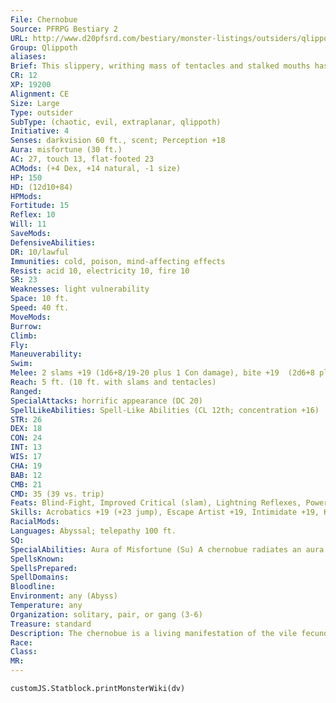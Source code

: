 ```yaml
---
File: Chernobue
Source: PFRPG Bestiary 2
URL: http://www.d20pfsrd.com/bestiary/monster-listings/outsiders/qlippoth/qlippoth-chernobue
Group: Qlippoth
aliases: 
Brief: This slippery, writhing mass of tentacles and stalked mouths has one huge hideous eye and a fanged maw for a belly.
CR: 12
XP: 19200
Alignment: CE
Size: Large
Type: outsider
SubType: (chaotic, evil, extraplanar, qlippoth)
Initiative: 4
Senses: darkvision 60 ft., scent; Perception +18
Aura: misfortune (30 ft.)
AC: 27, touch 13, flat-footed 23
ACMods: (+4 Dex, +14 natural, -1 size)
HP: 150
HD: (12d10+84)
HPMods: 
Fortitude: 15
Reflex: 10
Will: 11
SaveMods: 
DefensiveAbilities: 
DR: 10/lawful
Immunities: cold, poison, mind-affecting effects
Resist: acid 10, electricity 10, fire 10
SR: 23
Weaknesses: light vulnerability
Space: 10 ft.
Speed: 40 ft.
MoveMods: 
Burrow: 
Climb: 
Fly: 
Maneuverability: 
Swim: 
Melee: 2 slams +19 (1d6+8/19-20 plus 1 Con damage), bite +19  (2d6+8 plus poison), 2 tentacles +14 (1d6+4)
Reach: 5 ft. (10 ft. with slams and tentacles)
Ranged: 
SpecialAttacks: horrific appearance (DC 20)
SpellLikeAbilities: Spell-Like Abilities (CL 12th; concentration +16)  Constant-air walk, arcane sight At will-chaos hammer (DC 18), darkness  3/day-confusion (DC 18), quickened darkness, dispel magic, protection from law  1/day-plane shift (DC 21)
STR: 26
DEX: 18
CON: 24
INT: 13
WIS: 17
CHA: 19
BAB: 12
CMB: 21
CMD: 35 (39 vs. trip)
Feats: Blind-Fight, Improved Critical (slam), Lightning Reflexes, Power Attack, Quicken Spell-Like Ability (darkness), Vital Strike
Skills: Acrobatics +19 (+23 jump), Escape Artist +19, Intimidate +19, Knowledge (planes) +16, Perception +18, Sense Motive +18, Stealth +15
RacialMods: 
Languages: Abyssal; telepathy 100 ft.
SQ: 
SpecialAbilities: Aura of Misfortune (Su) A chernobue radiates an aura of evil malaise to a radius of 30 feet. All lawful or good creatures in this area take a -1 penalty on attack rolls and weapon damage rolls. Lawful good creatures take a -3 penalty and upon first entering the aura must make a DC 20 Fortitude save or be sickened for as long as they remain in the area.  This ability is Charisma-based.  Horrific Appearance (Su) Creatures that succumb to a chernobue's horrific appearance become paralyzed with disgust for 2d6 rounds; a paralyzed creature gets a new save each round to recover from the effect, provided he is no longer aware of the chernobue or within 30 feet of it.  Light Vulnerability (Ex) A chernobue within an area of bright light takes 1 point of Constitution damage per minute it remains in the area.  Poison (Su) Bite-injury; save Fort DC 23; frequency 1/round for 6 rounds; effect 1d2 Con drain; cure 1 save. The thick, orange poison injected by a chernobue is semi-alive. As soon as the poisoned victim is cured of the poison (by making a save, being targeted with an effect like neutralize poison, or enduring the full duration of the poison), the orange fluid bursts from the victim's body, causing 1d6 Charisma damage and rendering the victim unconscious for 2d6 rounds unless he makes a final DC 23 Fortitude save. The save DC is Constitution-based.
SpellsKnown: 
SpellsPrepared: 
SpellDomains: 
Bloodline: 
Environment: any (Abyss)
Temperature: any
Organization: solitary, pair, or gang (3-6)
Treasure: standard
Description: The chernobue is a living manifestation of the vile fecundity of the Abyss-a monstrous, alien pregnancy made flesh. By infecting creatures with the Abyssal taint they carry, they spread pain and misfortune wherever they flop and writhe-and with their plane shift ability, they are ready to spread their filth throughout the multiverse. A chernobue is 13 feet long and weighs 500 pounds.
Race: 
Class: 
MR: 
---
```

```dataviewjs
customJS.Statblock.printMonsterWiki(dv)
```
